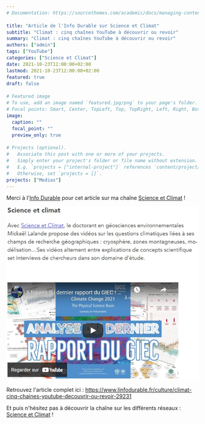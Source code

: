 ```yaml
---
# Documentation: https://sourcethemes.com/academic/docs/managing-content/

title: "Article de l'Info Durable sur Science et Climat"
subtitle: "Climat : cinq chaînes YouTube à découvrir ou revoir"
summary: "Climat : cinq chaînes YouTube à découvrir ou revoir"
authors: ["admin"]
tags: ["YouTube"]
categories: ["Science et Climat"]
date: 2021-10-23T12:00:00+02:00
lastmod: 2021-10-23T12:00:00+02:00
featured: true
draft: false

# Featured image
# To use, add an image named `featured.jpg/png` to your page's folder.
# Focal points: Smart, Center, TopLeft, Top, TopRight, Left, Right, BottomLeft, Bottom, BottomRight.
image:
  caption: ""
  focal_point: ""
  preview_only: true

# Projects (optional).
#   Associate this post with one or more of your projects.
#   Simply enter your project's folder or file name without extension.
#   E.g. `projects = ["internal-project"]` references `content/project/deep-learning/index.md`.
#   Otherwise, set `projects = []`.
projects: ["Medias"]
---
```


Merci à l'[Info Durable](https://www.linfodurable.fr/) pour cet article sur ma chaîne [Science et Climat](https://www.youtube.com/channel/UCisQk7COaz17d7dg3qSb10Q) !

![](linfodurable.jpg)

Retrouvez l'article complet ici : https://www.linfodurable.fr/culture/climat-cinq-chaines-youtube-decouvrir-ou-revoir-29231

Et puis n'hésitez pas à découvrir la chaîne sur les différents réseaux : [Science et Climat](/project/science-et-climat/) !
